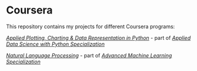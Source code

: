 # Coursera

This repository contains my projects for different Coursera programs:

[*Applied Plotting, Charting & Data Representation in Python*](https://www.coursera.org/learn/python-plotting?specialization=data-science-python) - 
part of [*Applied Data Science with Python Specialization*](https://www.coursera.org/specializations/data-science-python)

[*Natural Language Processing*](https://www.coursera.org/learn/language-processing?specialization=aml) - 
part of [*Advanced Machine Learning Specialization*](https://www.coursera.org/specializations/aml)